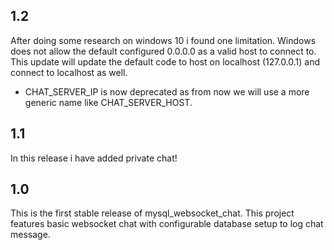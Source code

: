 ## 1.2 

After doing some research on windows 10 i found one limitation. Windows does not allow the default configured 0.0.0.0 as a valid host to connect to. This update will update the default code to host on localhost (127.0.0.1) and connect to localhost as well.

- CHAT_SERVER_IP is now deprecated as from now we will use a more generic name like CHAT_SERVER_HOST.

## 1.1

In this release i have added private chat!

## 1.0

This is the first stable release of mysql_websocket_chat. This project features basic websocket chat with configurable database setup to log chat message.




